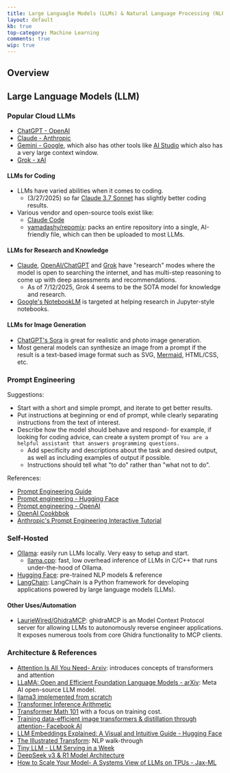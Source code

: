 ```yaml
---
title: Large Languagle Models (LLMs) & Natural Language Processing (NLP)
layout: default
kb: true
top-category: Machine Learning
comments: true
wip: true
---
```


## Overview

## Large Language Models (LLM)

### Popular Cloud LLMs

* [ChatGPT - OpenAI](https://chatgpt.com/)
* [Claude - Anthropic](https://claude.ai/)
* [Gemini - Google](https://gemini.google.com/), which also has other tools like [AI Studio](https://aistudio.google.com/prompts/new_chat) which also has a very large context window.
* [Grok - xAI](https://grok.com/)

#### LLMs for Coding

* LLMs have varied abilities when it comes to coding.
  + (3/27/2025) so far [Claude 3.7 Sonnet](https://www.reddit.com/r/ClaudeAI/comments/1izhsrx/i_tested_claude_37_sonnet_against_grok3_and/) has slightly better coding results.
* Various vendor and open-source tools exist like:
  + [Claude Code](https://github.com/anthropics/claude-code)
  + [yamadashy/repomix](https://github.com/yamadashy/repomix): packs an entire repository into a single, AI-friendly file, which can then be uploaded to most LLMs.

#### LLMs for Research and Knowledge

* [Claude](https://www.anthropic.com/news/web-search), [OpenAI/ChatGPT](https://openai.com/index/introducing-deep-research/) and [Grok](https://grok.com) have "research" modes where the model is open to searching the internet, and has multi-step reasoning to come up with deep assessments and recommendations.
  + As of 7/12/2025, Grok 4 seems to be the SOTA model for knowledge and research.
* [Google's NotebookLM](https://notebooklm.google.com/) is targeted at helping research in Jupyter-style notebooks.


#### LLMs for Image Generation

* [ChatGPT's Sora](https://sora.chatgpt.com/) is great for realistic and photo image generation.
* Most general models can synthesize an image from a prompt if the result is a text-based image format such as SVG, [Mermaid](https://mermaid.js.org/), HTML/CSS, etc.

### Prompt Engineering

Suggestions:
- Start with a short and simple prompt, and iterate to get better results.
- Put instructions at beginning or end of prompt, while clearly separating instructions from the text of interest.
- Describe how the model should behave and respond- for example, if looking for coding advice, can create a system prompt of `You are a helpful assistant that answers programming questions.`
  + Add specificity and descriptions about the task and desired output, as well as including examples of output if possible.
  + Instructions should tell what "to do" rather than "what not to do".


References:
* [Prompt Engineering Guide](https://www.promptingguide.ai/)
* [Prompt engineering - Hugging Face](https://huggingface.co/docs/transformers/en/tasks/prompting)
* [Prompt engineering - OpenAI](https://platform.openai.com/docs/guides/prompt-engineering)
* [OpenAI Cookbbok](https://cookbook.openai.com/)
* [Anthropic's Prompt Engineering Interactive Tutorial](https://github.com/anthropics/prompt-eng-interactive-tutorial)


### Self-Hosted

* [Ollama](https://ollama.com/): easily run LLMs locally. Very easy to setup and start.
  + [llama.cpp](https://github.com/ggml-org/llama.cpp): fast, low overhead inference of LLMs in C/C++ that runs under-the-hood of Ollama.
* [Hugging Face](https://huggingface.co/): pre-trained NLP models & reference
* [LangChain](https://python.langchain.com/docs/introduction/): LangChain is a Python framework for developing applications powered by large language models (LLMs).

#### Other Uses/Automation

* [LaurieWired/GhidraMCP](https://github.com/LaurieWired/GhidraMCP): ghidraMCP is an Model Context Protocol server for allowing LLMs to autonomously reverse engineer applications. It exposes numerous tools from core Ghidra functionality to MCP clients.

### Architecture & References

* [Attention Is All You Need- Arxiv](https://arxiv.org/pdf/1706.03762.pdf): introduces concepts of transformers and attention
* [LLaMA: Open and Efficient Foundation Language Models - arXiv](https://arxiv.org/abs/2302.13971): Meta AI open-source LLM model.
* [llama3 implemented from scratch](https://github.com/naklecha/llama3-from-scratch)
* [Transformer Inference Arithmetic](https://kipp.ly/transformer-inference-arithmetic/)
* [Transformer Math 101](https://blog.eleuther.ai/transformer-math/) with a focus on training cost.
* [Training data-efficient image transformers & distillation through attention- Facebook AI](https://arxiv.org/pdf/2012.12877.pdf)
* [LLM Embeddings Explained: A Visual and Intuitive Guide - Hugging Face](https://huggingface.co/spaces/hesamation/primer-llm-embedding)
* [The Illustrated Transform](http://jalammar.github.io/illustrated-transformer/): NLP walk-through
* [Tiny LLM - LLM Serving in a Week](https://skyzh.github.io/tiny-llm/)
* [DeepSeek v3 & R1 Model Architecture](https://fireworks.ai/blog/deepseek-model-architecture)
* [How to Scale Your Model- A Systems View of LLMs on TPUs - Jax-ML](https://jax-ml.github.io/scaling-book/)


